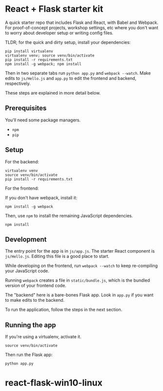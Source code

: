 
# React + Flask starter kit

A quick starter repo that includes Flask and React, with Babel and Webpack. For proof-of-concept projects, workshop settings, etc where you don't want to worry about developer setup or writing config files.

TLDR; for the quick and dirty setup, install your dependencies:

```
pip install virtualenv
virtualenv venv; source venv/bin/activate
pip install -r requirements.txt
npm install -g webpack; npm install
```

Then in two separate tabs run `python app.py` and `webpack --watch`. Make edits to `js/Hello.js` and `app.py` to edit the frontend and backend, respectively.

These steps are explained in more detail below.

## Prerequisites

You'll need some package managers.

- `npm`
- `pip`

## Setup

For the backend:

```
virtualenv venv
source venv/bin/activate
pip install -r requirements.txt
```

For the frontend:

If you don't have webpack, install it:

```
npm install -g webpack
```

Then, use `npm` to install the remaining JavaScript dependencies.

```
npm install
```

## Development

The entry point for the app is in `js/app.js`. The starter React component is `js/Hello.js`. Editing this file is a good place to start.

While developing on the frontend, run `webpack --watch` to keep re-compiling your JavaScript code.

Running `webpack` creates a file in `static/bundle.js`, which is the bundled version of your frontend code.

The "backend" here is a bare-bones Flask app. Look in `app.py` if you want to make edits to the backend.

To run the application, follow the steps in the next section.

## Running the app

If you're using a virtualenv, activate it.

```
source venv/bin/activate
```

Then run the Flask app:

```
python app.py
```

# react-flask-win10-linux
